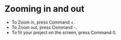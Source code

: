 # Zooming in and out

* To Zoom in, press Command +.
* To Zoom out, press Command -.
* To fit your project on the screen, press Command 0.

